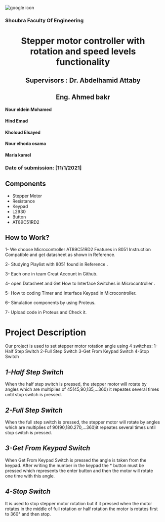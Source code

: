 ![google icon](https://th.bing.com/th/id/Rcbc91b79e3dd4579132f53c0133708a8?rik=Rd2rkYu9n98nfg&riu=http%3a%2f%2fwww.bu.edu.eg%2fportal%2fuploads%2fNewsImgs%2f1486454345.jpg&ehk=cGdMNJ0HatPPFD%2b1sM06OhCTR1bQiLc%2bEPYOJA2cPcc%3d&risl=&pid=ImgRaw)

   ### Shoubra Faculty Of Engineering
   
   

 <h1 align="center">  Stepper motor controller with rotation and speed levels functionality </h1>

  
 <h2 align="center"> Supervisors : Dr. Abdelhamid Attaby </h2>
 <h2 align="center">Eng. Ahmed bakr</h2>
 
#### Nour eldein Mohamed

#### Hind Emad

#### Kholoud Elsayed

#### Nour elhoda osama

#### Maria kamel  

### Date of submission: [11/1/2021]



 ## Components
- Stepper Motor
- Resistance
- Keypad
- L2930
- Button
- AT89C51RD2


## How to Work?
1- We choose Microcontroller AT89C51RD2 Features in 8051 Instruction Compatible and get datasheet as shown in Reference.

2- Studying Playlist with 8051 found in Reference .

3- Each one in team Creat Account in Github.

4- open Datasheet and Get How to Interface Switches in Microcontroller .

5- How to coding Timer and Interface Keypad in Microcontroller.

6- Simulation components by using Proteus.

7- Upload code in Proteus and Check it.
# **Project Description**
Our project is used to set stepper motor rotation angle using 4 switches:
1-Half Step Switch
2-Full Step Switch
3-Get From Keypad Switch
4-Stop Switch
## ***1-Half Step Switch***
When the half step switch is pressed, the stepper motor will rotate by angles which are multiplies of 45(45,90,135,...360) it repeates several times until stop switch is pressed.
## ***2-Full Step Switch***
When the full step switch is pressed, the stepper motor will rotate by angles which are multiplies of 90(90,180.270,...360)it repeates several times until stop switch is pressed.
## ***3-Get From Keypad Switch***
When Get From Keypad Switch is pressed the angle is taken from the keypad. After writing the number in the keypad the * button must be pressed which represents the enter button and then the motor will rotate one time with this angle.
## ***4-Stop Switch***
It is used to stop stepper motor rotation but if it pressed when the motor rotates in the middle of full rotation or half rotation the motor is rotates first to 360° and then stop.



